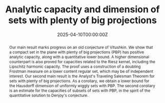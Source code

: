 ﻿---
title: "Analytic capacity and dimension of sets with plenty of big projections"

# Authors
# If you created a profile for a user (e.g. the default `admin` user), write the username (folder name) here 
# and it will be replaced with their full name and linked to their profile.
authors:
- D. Dąbrowski
- M. Villa

date: "2025-04-10T00:00:00Z"
doi: "10.1090/tran/9265"

# Schedule page publish date (NOT publication's date).
publishDate: "2017-01-01T00:00:00Z"

# Publication type.
# Legend: 0 = Uncategorized; 1 = Conference paper; 2 = Journal article;
# 3 = Preprint / Working Paper; 4 = Report; 5 = Book; 6 = Book section;
# 7 = Thesis; 8 = Patent
publication_types: ["2"]

# Publication name and optional abbreviated publication name.
publication: Trans. Amer. Math. Soc. 378, no. 6, 3897--3950.
publication_short: Trans. Amer. Math. Soc. 378, no. 6, 3897--3950

abstract: "Our main result marks progress on an old conjecture of Vitushkin. We show that a compact set in the plane with plenty of big projections (PBP) has positive analytic capacity, along with a quantitative lower bound. A higher dimensional counterpart is also proved for capacities related to the Riesz kernel, including the Lipschitz harmonic capacity. The proof uses a construction of a doubling Frostman measure on a lower content regular set, which may be of independent interest. Our second main result is the Analyst's Traveling Salesman Theorem for sets with plenty of big projections. As a corollary, we obtain a lower bound for the Hausdorff dimension of uniformly wiggly sets with PBP. The second corollary is an estimate for the capacities of subsets of sets with PBP, in the spirit of the quantitative solution to Denjoy's conjecture."
# Summary. An optional shortened abstract.
# summary: Lorem ipsum dolor sit amet, consectetur adipiscing elit. Duis posuere tellus ac convallis placerat. Proin tincidunt magna sed ex sollicitudin condimentum.

tags: []

# Display this page in the Featured widget?
featured: false

# Custom links (uncomment lines below)
links:
- name: "Article"
  url: "https://doi.org/10.1090/tran/9265"
- name: "arXiv"
  url: "https://arxiv.org/abs/2204.05804"

url_pdf: ''
url_code: ''
url_dataset: ''
url_poster: ''
url_project: ''
url_slides: ''
url_source: ''
url_video: ''
url_preprint: ''

# Featured image
# To use, add an image named `featured.jpg/png` to your page's folder. 
# image:
#  caption: 'Image credit: [**Unsplash**](https://unsplash.com/photos/pLCdAaMFLTE)'
#  focal_point: ""
#  preview_only: false

# Associated Projects (optional).
#   Associate this publication with one or more of your projects.
#   Simply enter your project's folder or file name without extension.
#   E.g. `internal-project` references `content/project/internal-project/index.md`.
#   Otherwise, set `projects: []`.
# projects:
# - example

# Slides (optional).
#   Associate this publication with Markdown slides.
#   Simply enter your slide deck's filename without extension.
#   E.g. `slides: "example"` references `content/slides/example/index.md`.
#   Otherwise, set `slides: ""`.
# slides: example
---
